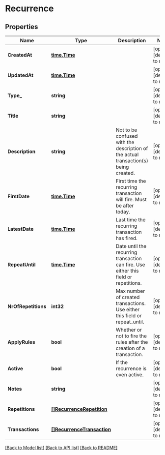 # Recurrence

## Properties
Name | Type | Description | Notes
------------ | ------------- | ------------- | -------------
**CreatedAt** | [**time.Time**](time.Time.md) |  | [optional] [default to null]
**UpdatedAt** | [**time.Time**](time.Time.md) |  | [optional] [default to null]
**Type_** | **string** |  | [optional] [default to null]
**Title** | **string** |  | [optional] [default to null]
**Description** | **string** | Not to be confused with the description of the actual transaction(s) being created. | [optional] [default to null]
**FirstDate** | [**time.Time**](time.Time.md) | First time the recurring transaction will fire. Must be after today. | [optional] [default to null]
**LatestDate** | [**time.Time**](time.Time.md) | Last time the recurring transaction has fired. | [optional] [default to null]
**RepeatUntil** | [**time.Time**](time.Time.md) | Date until the recurring transaction can fire. Use either this field or repetitions. | [optional] [default to null]
**NrOfRepetitions** | **int32** | Max number of created transactions. Use either this field or repeat_until. | [optional] [default to null]
**ApplyRules** | **bool** | Whether or not to fire the rules after the creation of a transaction. | [optional] [default to null]
**Active** | **bool** | If the recurrence is even active. | [optional] [default to null]
**Notes** | **string** |  | [optional] [default to null]
**Repetitions** | [**[]RecurrenceRepetition**](RecurrenceRepetition.md) |  | [optional] [default to null]
**Transactions** | [**[]RecurrenceTransaction**](RecurrenceTransaction.md) |  | [optional] [default to null]

[[Back to Model list]](../README.md#documentation-for-models) [[Back to API list]](../README.md#documentation-for-api-endpoints) [[Back to README]](../README.md)

